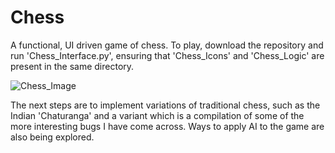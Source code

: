# Chess

A functional, UI driven game of chess. To play, download the repository and run 'Chess_Interface.py', ensuring that 'Chess_Icons' and 'Chess_Logic' are present in the same directory.

![Chess_Image](https://user-images.githubusercontent.com/44241866/103581550-270b0900-4ed4-11eb-8cb9-c045fa4ba363.png)

The next steps are to implement variations of traditional chess, such as the Indian 'Chaturanga' and a variant which is a compilation of some of the more interesting bugs I have come across. Ways to apply AI to the game are also being explored.
